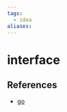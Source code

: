 ```yaml
---
tags:
  - idea
aliases:
---
```


# interface


## References

- [go](/permanent-notes/Go-Programming-Language.md)
